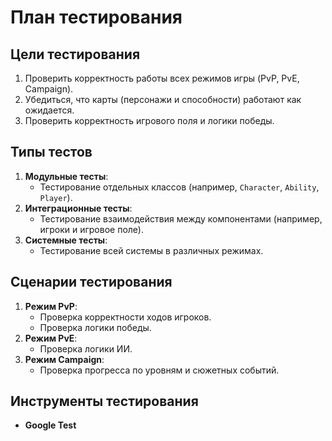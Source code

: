 # План тестирования  
  
## Цели тестирования  
1. Проверить корректность работы всех режимов игры (PvP, PvE, Campaign).  
2. Убедиться, что карты (персонажи и способности) работают как ожидается.  
3. Проверить корректность игрового поля и логики победы.  
  
## Типы тестов  
1. **Модульные тесты**:  
   - Тестирование отдельных классов (например, `Character`, `Ability`, `Player`).  
2. **Интеграционные тесты**:  
   - Тестирование взаимодействия между компонентами (например, игроки и игровое поле).  
3. **Системные тесты**:  
   - Тестирование всей системы в различных режимах.  
  
## Сценарии тестирования  
1. **Режим PvP**:  
   - Проверка корректности ходов игроков.  
   - Проверка логики победы.  
2. **Режим PvE**:  
   - Проверка логики ИИ.  
3. **Режим Campaign**:  
   - Проверка прогресса по уровням и сюжетных событий.  
  
## Инструменты тестирования  
- **Google Test**  
 